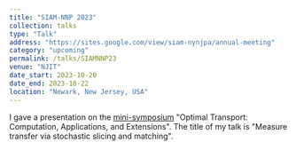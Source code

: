 ```yaml
---
title: "SIAM-NNP 2023"
collection: talks
type: "Talk"
address: "https://sites.google.com/view/siam-nynjpa/annual-meeting"
category: "upcoming"
permalink: /talks/SIAMNNP23
venue: "NJIT"
date_start: 2023-10-20
date_end: 2023-10-22
location: "Newark, New Jersey, USA"
---
```


I gave a presentation on the [mini-symposium](https://sites.google.com/view/siam-nynjpa/annual-meeting/program) "Optimal Transport: Computation, Applications, and Extensions". The title of my talk is "Measure transfer via stochastic slicing and matching". 

